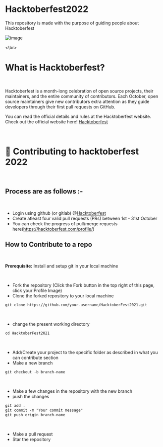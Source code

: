 # Hacktoberfest2022
This repository is made with the purpose of guiding people about Hacktoberfest

![image](https://user-images.githubusercontent.com/50404539/193565430-5ef7dd5e-1baf-4656-86ec-13c29eaa6cc4.png)

<\br>

# What is Hacktoberfest?
</br>

Hacktoberfest is a month-long celebration of open source projects, their maintainers, and the entire community of contributors. Each October, open source maintainers give new contributors extra attention as they guide developers through their first pull requests on GitHub.

You can read the official details and rules at the Hacktoberfest website. Check out the official website here! [Hacktoberfest](https://hacktoberfest.com/)

</br>

# 🌱 Contributing to hacktoberfest 2022

</br>

## Process are as follows :- 

</br>

* Login using github (or gitlab) @[Hacktoberfest](https://hacktoberfest.com/)
* Create atleast four valid pull requests (PRs) between 1st - 31st October
* You can check the progress of pull/merge requests here(https://hacktoberfest.com/profile/)

## How to Contribute to a repo

</br>

**Prerequisite:** Install and setup git in your local machine

</br>

* Fork the repository (Click the Fork button in the top right of this page, click your Profile Image)
* Clone the forked repository to your local machine
```markdown
git clone https://github.com/your-username/HacktoberFest2021.git
```
</br>

* change the present working directory
```markdown
cd HacktoberFest2021
```
</br>

* Add/Create your project to the specific folder as described in what you can contribute section
* Make a new branch
```markdown
git checkout -b branch-name
```
</br>

* Make a few changes in the repository with the new branch
* push the changes
```markdown
git add .
git commit -m "Your commit message"
git push origin branch-name
```
</br>

* Make a pull request
* Star the repository
